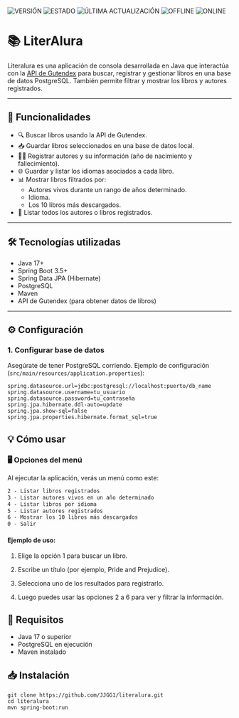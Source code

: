 ![VERSIÓN](https://img.shields.io/badge/VERSIÓN-1.0.1-blue)
![ESTADO](https://img.shields.io/badge/ESTADO-CONCLUIDO-brightgreen)
![ÚLTIMA ACTUALIZACIÓN](https://img.shields.io/badge/ÚLTIMA%20ACTUALIZACIÓN-AGOSTO%202025-orange)
![OFFLINE](https://img.shields.io/badge/ACCESO%20OFFLINE-SÍ-brightgreen)
![ONLINE](https://img.shields.io/badge/ACCESO%20ONLINE-SÍ-brightgreen)

# 📚 LiterAlura

Literalura es una aplicación de consola desarrollada en Java que interactúa con la [API de Gutendex](https://gutendex.com/) para buscar, registrar y gestionar libros en una base de datos PostgreSQL. También permite filtrar y mostrar los libros y autores registrados.

---

## 🚀 Funcionalidades

- 🔍 Buscar libros usando la API de Gutendex.
- 📥 Guardar libros seleccionados en una base de datos local.
- 👨‍💻 Registrar autores y su información (año de nacimiento y fallecimiento).
- 🌐 Guardar y listar los idiomas asociados a cada libro.
- 📊 Mostrar libros filtrados por:
  - Autores vivos durante un rango de años determinado.
  - Idioma.
  - Los 10 libros más descargados.
- 🧾 Listar todos los autores o libros registrados.

---

## 🛠️ Tecnologías utilizadas

- Java 17+
- Spring Boot 3.5+
- Spring Data JPA (Hibernate)
- PostgreSQL
- Maven
- API de Gutendex (para obtener datos de libros)

---


## ⚙️ Configuración

### 1. Configurar base de datos

Asegúrate de tener PostgreSQL corriendo. Ejemplo de configuración (`src/main/resources/application.properties`):

```properties
spring.datasource.url=jdbc:postgresql://localhost:puerto/db_name
spring.datasource.username=tu_usuario
spring.datasource.password=tu_contraseña
spring.jpa.hibernate.ddl-auto=update
spring.jpa.show-sql=false
spring.jpa.properties.hibernate.format_sql=true
```

## 💡 Cómo usar
### 🖥️ Opciones del menú
Al ejecutar la aplicación, verás un menú como este:
```1 - Buscar y registrar un libro
2 - Listar libros registrados
3 - Listar autores vivos en un año determinado
4 - Listar libros por idioma
5 - Listar autores registrados
6 - Mostrar los 10 libros más descargados
0 - Salir
```
#### Ejemplo de uso:
1. Elige la opción 1 para buscar un libro.

2. Escribe un título (por ejemplo, Pride and Prejudice).

3. Selecciona uno de los resultados para registrarlo.

4. Luego puedes usar las opciones 2 a 6 para ver y filtrar la información.

## 📌 Requisitos
- Java 17 o superior
- PostgreSQL en ejecución
- Maven instalado

## 📥 Instalación
```
git clone https://github.com/JJGG1/literalura.git
cd literalura
mvn spring-boot:run
```
